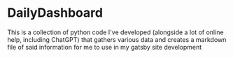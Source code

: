 # DailyDashboard
This is a collection of python code I've developed (alongside a lot of online help, including ChatGPT) that gathers various data and creates a markdown file of said information for me to use in my gatsby site development
